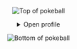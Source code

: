 <div align="center">

![Top of pokeball](https://user-images.githubusercontent.com/44261381/209363264-ac854d3c-2cc2-44c4-928e-8a08d1013f46.png)

<details>
<summary>Open profile</summary>
<br>

<div style="display: flex; justify-content: center; align-items: flex-start; gap: 20px;">
  <div style="flex: 1; min-width: 0;">
    <h3> Hi there, I'm Eileen <img src="https://emojis.slackmojis.com/emojis/images/1531849430/4246/blob-sunglasses.gif?1531849430" width="28"/></h3>
    <ul>
      <li>☀ Atm soaking up the California sunshine.</li>
      <li>🌱 Deeply engaged in the Cloud Native ecosystem.</li>
      <li>🔍 Dedicated to creating scalable and robust systems with Go.</li>
      <li>👾 In my downtime, I enjoy working with C++ on kernel and network programming.</li>
      <li>🤯 Occasionally exploring Node.js and TypeScript in various projects.</li>
      <li>🧑‍🚀 Actively learning and growing with Kubernetes.</li>
      <li>😉 Proud contributor to open-source CNCF projects.</li>
    </ul>
  </div>

  <!-- Omitted GitHub Stats image -->
  <img src="/github-metrics.svg" alt="metrics" style="flex: 1; max-width: 380px; height: auto;" />
  
</div>

</details>

![Bottom of pokeball](https://user-images.githubusercontent.com/44261381/209363271-905d2a5e-8a18-44c0-a450-45dddd4d5036.png)

</div>

<!-- stats
<img src="https://github-readme-stats.vercel.app/api?username=Eileen-Yu&show_icons=true&theme=gotham" alt="Eileen-Yu's GitHub Stats" style="flex: 1; max-width: 350px; height: auto;" />
-->
